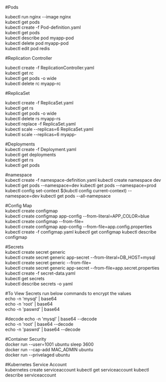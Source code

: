 #Pods

kubectl run nginx --image nginx <br>
kubectl get pods<br>
kubectl create -f Pod-definition.yaml<br>
kubectl get pods<br>
kubectl describe pod myapp-pod<br>
kubectl delete pod myapp-pod<br>
kubectl edit pod redis<br>


#Replication Controller<br>

kubectl create -f ReplicationController.yaml<br>
kubectl get rc<br>
kubectl get pods -o wide<br>
kubectl delete rc myapp-rc<br>

#ReplicaSet<br>

kubectl create -f ReplicaSet.yaml<br>
kubectl get rs<br>
kubectl get pods -o wide<br>
kubectl delete rs myapp-rs<br>
kubectl replace -f ReplicaSet.yaml<br>
kubectl scale --replicas=6 ReplicaSet.yaml<br>
kubectl scale --replicas=6 <type> myapp-<name><br>


#Deployments<br>
kubectl create -f Deployment.yaml<br>
kubectl get deployments<br>
kubectl get rs<br>
kubectl get pods<br>

#namespace<br>
kubectl create -f namespace-definition.yaml
kubectl create namespace dev
kubectl get pods --namespace=dev
kubectl get pods --namespace=prod
kubectl config set-context $(kubctl config current-context) --namespace=dev
kubectl get pods --all-namepsace

#Config Map<br>
kubectl create configmap<br>
kubectl create configmap app-config --from-literal=APP_COLOR=blue<br>
kubectl create configmap <config-name> --from-file=<path-to-file><br>
kubectl create configmap app-config --from-file=app.config.properties<br>
kubectl create -f configmap.yaml
kubectl get configmap
kubectl describe configmap

#Secrets<br>
kubectl create secret generic<br>
kubectl create secret generic app-secret --from-literal=DB_HOST=mysql<br>
kubectl create secret generic <secret-name> --from-file=<path-of-the file><br>
kubectl create secret generic app-secret --from-file=app.secret.properties<br>
kubectl create -f secret-data.yaml<br>
kubectl get secrets<br>
kubectl describe secrets -o yaml<br>


#To View Secrets run below commands to encrypt the values<br>
echo -n 'mysql' | base64<br>
echo -n 'root' | base64<br>
echo -n 'paswrd' | base64<br>

#decode
echo -n 'mysql' | base64 --decode<br>
echo -n 'root' | base64 --decode<br>
echo -n 'paswrd' | base64 --decode<br>

#Container Security<br>
docker run --user=1001 ubuntu sleep 3600<br>
docker run --cap-add MAC_ADMIN ubuntu<br>
docker run --privelaged ubuntu<br>

#Kubernetes Service Account<br>
kubernetes create serviceaccount <serviceaccountname>
kubectl get serviceaccount
kubectl describe serviceaccount <serviceaccountname>
